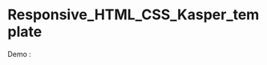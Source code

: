 # Responsive_HTML_CSS_Kasper_template

Demo : <a href="https://atifelsherif.github.io/Responsive_HTML_CSS_Kasper_template-/">

